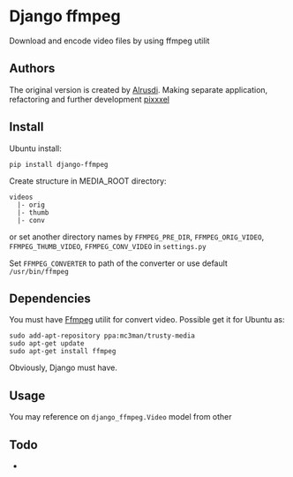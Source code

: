 # Django ffmpeg
Download and encode video files by using ffmpeg utilit

## Authors

The original version is created by [Alrusdi](https://github.com/alrusdi/).
Making separate application, refactoring and further development [pixxxel](https://github.com/pixxxel/)

## Install

Ubuntu install:
```shell
pip install django-ffmpeg
```

Create structure in MEDIA_ROOT directory:
```
videos
  |- orig
  |- thumb
  |- conv
```
or set another directory names by `FFMPEG_PRE_DIR`, `FFMPEG_ORIG_VIDEO`,
`FFMPEG_THUMB_VIDEO`, `FFMPEG_CONV_VIDEO` in `settings.py`

Set `FFMPEG_CONVERTER` to path of the converter or use default `/usr/bin/ffmpeg`

## Dependencies

You must have [Ffmpeg](https://ffmpeg.org/) utilit for convert video.
Possible get it for Ubuntu as:
```shell
sudo add-apt-repository ppa:mc3man/trusty-media
sudo apt-get update
sudo apt-get install ffmpeg
```

Obviously, Django must have.

## Usage

You may reference on `django_ffmpeg.Video` model from other

## Todo
*
